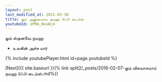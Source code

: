 ```yaml
---
layout: post
last_modified_at: 2021-03-30
title: ஓம் அனுகூலாய நமஹ ௧௦௮ டைம்ஸ்
youtubeId: ePMA_NnuWj4
---
```

 
 
 ஓம் ஸ்தனவே நமஹ  
 
 -  உலகின் அச்சு யார் 
 
  
 
  
 
 
 
 
 
 


{% include youtubePlayer.html id=page.youtubeId %}
 
[Next]({{ site.baseurl }}{% link  split2/_posts/2016-02-07-ஓம் விசுவாசமாய் நமஹ ௧௦௮ டைம்ஸ்.md%})
 
